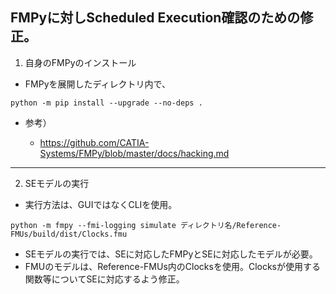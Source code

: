 ## FMPyに対しScheduled Execution確認のための修正。

1. 自身のFMPyのインストール

- FMPyを展開したディレクトリ内で、

```
python -m pip install --upgrade --no-deps .
```

- 参考）

  - https://github.com/CATIA-Systems/FMPy/blob/master/docs/hacking.md

***

2. SEモデルの実行

- 実行方法は、GUIではなくCLIを使用。
```
python -m fmpy --fmi-logging simulate ディレクトリ名/Reference-FMUs/build/dist/Clocks.fmu
```

- SEモデルの実行では、SEに対応したFMPyとSEに対応したモデルが必要。
- FMUのモデルは、Reference-FMUs内のClocksを使用。Clocksが使用する関数等についてSEに対応するよう修正。
